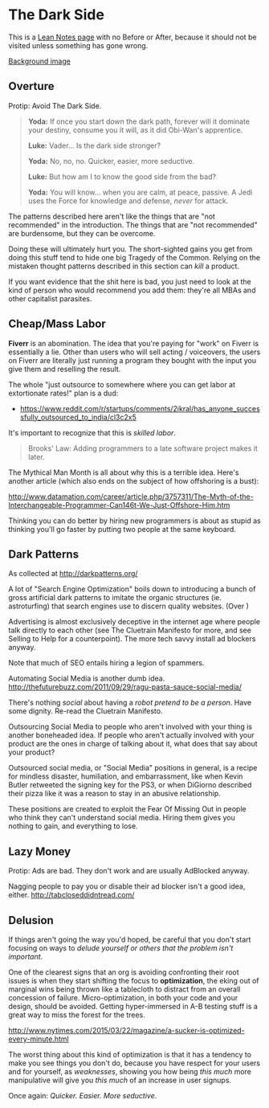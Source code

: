 # The Dark Side

This is a [Lean Notes page](y063t-8w892-wm8ty-pg17v-k8gwm) with no Before or After, because it should not be visited unless something has gone wrong.

[Background image](https://trello-backgrounds.s3.amazonaws.com/51901b73c30c061842001c4b/2048x1371/b78d3dd67fccb25ab5bf81ae4be52e10/Gloomy_Forest.jpg)

## Overture

Protip: Avoid The Dark Side.

> **Yoda:** If once you start down the dark path, forever will it dominate your destiny, consume you it will, as it did Obi-Wan's apprentice.
>
> **Luke:** Vader... Is the dark side stronger?
>
> **Yoda:** No, no, no. Quicker, easier, more seductive.
>
> **Luke:** But how am I to know the good side from the bad?
>
> **Yoda:** You will know... when you are calm, at peace, passive. A Jedi uses the Force for knowledge and defense, *never* for attack.

The patterns described here aren't like the things that are "not recommended" in the introduction. The things that are "not recommended" are burdensome, but they can be overcome.

Doing these will ultimately hurt you. The short-sighted gains you get from doing this stuff tend to hide one big Tragedy of the Common. Relying on the mistaken thought patterns described in this section can *kill* a product.

If you want evidence that the shit here is bad, you just need to look at the kind of person who would recommend you add them: they're all MBAs and other capitalist parasites.

## Cheap/Mass Labor

**Fiverr** is an abomination. The idea that you're paying for "work" on Fiverr is essentially a lie. Other than users who will sell acting / voiceovers, the users on Fiverr are literally just running a program they bought with the input you give them and reselling the result.

The whole "just outsource to somewhere where you can get labor at extortionate rates!" plan is a dud:

- https://www.reddit.com/r/startups/comments/2ikral/has_anyone_successfully_outsourced_to_india/cl3c2x5

It's important to recognize that this is *skilled labor*.

> Brooks' Law: Adding programmers to a late software project makes it later.

The Mythical Man Month is all about why this is a terrible idea. Here's another article (which also ends on the subject of how offshoring is a bust):

http://www.datamation.com/career/article.php/3757311/The-Myth-of-the-Interchangeable-Programmer-Can146t-We-Just-Offshore-Him.htm

Thinking you can do better by hiring new programmers is about as stupid as thinking you'll go faster by putting two people at the same keyboard.

## Dark Patterns

As collected at http://darkpatterns.org/

A lot of "Search Engine Optimization" boils down to introducing a bunch of gross artificial dark patterns to imitate the organic structures (ie. astroturfing) that search engines use to discern quality websites. (Over )

Advertising is almost exclusively deceptive in the internet age where people talk directly to each other (see The Cluetrain Manifesto for more, and see Selling to Help for a counterpoint). The more tech savvy install ad blockers anyway.

Note that much of SEO entails hiring a legion of spammers.

Automating Social Media is another dumb idea. http://thefuturebuzz.com/2011/09/29/ragu-pasta-sauce-social-media/

There's nothing *social* about having a *robot pretend to be a person*. Have some dignity. Re-read the Cluetrain Manifesto.

Outsourcing Social Media to people who aren't involved with your thing is another boneheaded idea. If people who aren't actually involved with your product are the ones in charge of talking about it, what does that say about your product?

Outsourced social media, or "Social Media" positions in general, is a recipe for mindless disaster, humiliation, and embarrassment, like when Kevin Butler retweeted the signing key for the PS3, or when DiGiorno described their pizza like it was a reason to stay in an abusive relationship.

These positions are created to exploit the Fear Of Missing Out in people who think they can't understand social media. Hiring them gives you nothing to gain, and everything to lose.

## Lazy Money

Protip: Ads are bad. They don't work and are usually AdBlocked anyway.

Nagging people to pay you or disable their ad blocker isn't a good idea, either. http://tabcloseddidntread.com/

## Delusion

If things aren't going the way you'd hoped, be careful that you don't start focusing on ways to *delude yourself or others that the problem isn't important*.

One of the clearest signs that an org is avoiding confronting their root issues is when they start shifting the focus to **optimization**, the eking out of marginal wins being thrown like a tablecloth to distract from an overall concession of failure. Micro-optimization, in both your code and your design, should be avoided. Getting hyper-immersed in A-B testing stuff is a great way to miss the forest for the trees.

http://www.nytimes.com/2015/03/22/magazine/a-sucker-is-optimized-every-minute.html

The worst thing about this kind of optimization is that it has a tendency to make you see things you don't do, because you have respect for your users and for yourself, as *weaknesses*, showing you how being *this much* more manipulative will give you *this much* of an increase in user signups.

Once again: *Quicker. Easier. More seductive*.
